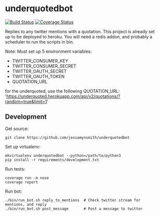 underquotedbot
==============

[![Build Status](https://circleci.com/gh/jessamynsmith/underquotedbot.svg?style=shield)](https://circleci.com/gh/jessamynsmith/underquotedbot)
[![Coverage Status](https://coveralls.io/repos/jessamynsmith/underquotedbot/badge.svg?branch=master)](https://coveralls.io/r/jessamynsmith/underquotedbot?branch=master)

Replies to any twitter mentions with a quotation.
This project is already set up to be deployed to heroku. You will need a redis addon, and probably
a scheduler to run the scripts in bin.

Note: Must set up 5 environment variables:
- TWITTER_CONSUMER_KEY
- TWITTER_CONSUMER_SECRET
- TWITTER_OAUTH_SECRET
- TWITTER_OAUTH_TOKEN
- QUOTATION_URL

for the underquoted, use the following QUOTATION_URL:
'https://underquoted.herokuapp.com/api/v2/quotations/?random=true&limit=1'

Development
-----------

Get source:

    git clone https://github.com/jessamynsmith/underquotedbot

Set up virtualenv:

    mkvirtualenv underquotedbot --python=/path/to/python3
    pip install -r requirements/development.txt

Run tests:

    coverage run -m nose
    coverage report

Run bot:

    ./bin/run_bot.sh reply_to_mentions  # Check twitter stream for mentions, and reply
    ./bin/run_bot.sh post_message       # Post a message to twitter
